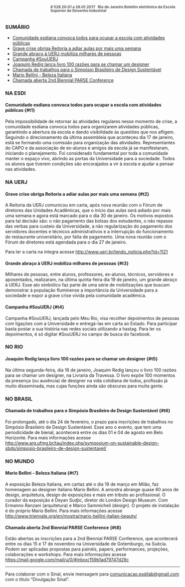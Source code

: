 <!--
---
title: sinal 529 Esdi
-->
<div style="  width:40em;max-width: 40em;margin: 0 auto;" markdown=1>

<div style="background:url(img/selo.png) no-repeat;line-height:1em;font-size:0.85em;font-weight:bold;color:#555;padding: 0 0 0 145px;margin:0 0 3em 0;" markdown="1">
# 528
20.01 a 26.01.2017   Rio de Janeiro   
Boletim eletrônico da Escola Superior de Desenho Industrial
</div>


### SUMÁRIO 

  * [Comunidade esdiana convoca todos para ocupar a escola com atividades públicas](#t1)
  * [Grave crise obriga Reitoria a adiar aulas por mais uma semana](#t2)
  * [Grande abraço à UERJ mobiliza milhares de pessoas](#t3)
  * [Campanha #SouUERJ](#t4)
  * [Joaquim Redig lança livro 100 razões para se chamar um designer](#t5)
  * [Chamada de trabalhos para o Simpósio Brasileiro de Design Sustentável](#t6)
  * [Mario Bellini - Beleza Italiana](#t7)
  * [Chamada aberta 2nd Biennial PARSE Conference](#t8)

### NA ESDI
  
#### Comunidade esdiana convoca todos para ocupar a escola com atividades públicas {#t1}

Pela impossibilidade de retornar às atividades regulares nesse momento de crise, a comunidade esdiana convoca todos para organizarem atividades públicas, garantindo a abertura da escola e dando visibilidade às questões que nos afligem. Seguindo o direcionamento da última assembleia que aconteceu dia 17 de janeiro, está se formando uma comissão para organização das atividades. Representantes do CAPO e da associação de ex-alunos e amigos da escola já se manifestaram, iniciando o planejamento. Foi considerado fundamental por toda a comunidade manter o espaço vivo, abrindo as portas da Universidade para a sociedade. Todos os alunos que tiverem condições são encorajados a vir à escola e ajudar a pensar nas atividades.


### NA UERJ

#### Grave crise obriga Reitoria a adiar aulas por mais uma semana  {#t2}

A Reitoria da UERJ comunicou em carta, após nova reunião com o Fórum de diretores das Unidades Acadêmicas, que o início das aulas será adiado por mais uma semana e agora está marcado para o dia 30 de janeiro. Os motivos expostos para tal decisão são: o não pagamento das bolsas dos estudantes, o não repasse das verbas para custeio da Universidade, a não regularização do pagamento dos servidores docentes e técnicos administrativos e a interrupção do funcionamento do restaurante universitário, por falta de pagamento. Uma nova reunião com o Fórum de diretores está agendada para o dia 27 de janeiro. 

Para ler a carta na íntegra acesse http://www.uerj.br/lendo_noticia.php?id=1121 

#### Grande abraço à UERJ mobiliza milhares de pessoas  {#t3}

Milhares de pessoas, entre alunos, professores, ex-alunos, técnicos, servidores e aposentados, realizaram, na última quinta-feira dia 19 de janeiro, um grande abraço à UERJ. Esse ato simbólico faz parte de uma série de mobilizações que buscam demonstrar à população fluminense a importância da Universidade para a sociedade e expor a grave crise vivida pela comunidade acadêmica. 

#### Campanha #SouUERJ {#t4}

Campanha #SouUERJ, lançada pelo Meu Rio, visa recolher depoimentos de pessoas com ligações com a Universidade e entregá-las em carta ao Estado. Para participar basta postar a sua história nas redes sociais utilizando a hastag. Para ler os depoimentos, é só digitar #SouUERJ no campo de busca do facebook. 


### NO RIO

#### Joaquim Redig lança livro 100 razões para se chamar um designer {#t5} 
 
Na última segunda-feira, dia 16 de janeiro, Joaquim Redig lançou o livro 100 razões para se chamar um designer, na Livraria da Travessa. O livro expõe 100 momentos da presença (ou ausência) de designer na vida cotidiana de todos, profissão já muito disseminada, mas cujas funções ainda são obscuras para muita gente. 


### NO BRASIL

#### Chamada de trabalhos para o Simpósio Brasileiro de Design Sustentável {#t6}

Foi prolongado, até o dia 24 de fevereiro, o prazo para inscrições de trabalhos no Simpósio Brasileiro de Design Sustentável. Esse ano o evento, que tem uma periodicidade de bienal, acontecerá entre os dias 01 e 04 de agosto em Belo Horizonte. Para mais informações acesse http://www.arq.ufmg.br/tau/index.php/symposium-on-sustainable-design-sbds/simposio-brasileiro-de-design-sustentavel/


### NO MUNDO

#### Mario Bellini - Beleza Italiana {#t7}

A exposição Beleza Italiana, em cartaz até o dia 19 de março em Milão, faz homenagem ao designer italiano Mario Bellini. A amostra abrange quase 60 anos de design, arquitetura, design de exposições e mais em tributo ao profissional. O curador da exposição é Deyan Sudjic, diretor do London Design Museum. Com Ermanno Ranzani (arquitetura) e Marco Sammicheli (design). O projeto de instalação é do próprio Mario Bellini. Para mais informações acesse http://www.triennale.org/en/mostra/mario-bellini-italian-beauty/

#### Chamada aberta 2nd Biennial PARSE Conference {#t8}

Estão abertas as inscrições para a 2nd Biennial PARSE Conference, que acontecerá entre os dias 15 e 17 de novembro na Universidade de Gotemburgo, na Suécia. Podem ser aplicadas propostas para painéis, papers, performances, projeções, colaborações e workshops. Para mais informações acesse https://mail.google.com/mail/u/0/#inbox/159b1ad79747d29c 


- - - 

Para colaborar com o Sinal, envie mensagem para [comunicacao.esdilab@gmail.com](mailto:comunicacao.esdilab@gmail.com) com o título “Divulgação Sinal”.

</div>

<img src="img/selo.png" style="display:none;opacity:0;width:0;height:0;" />
